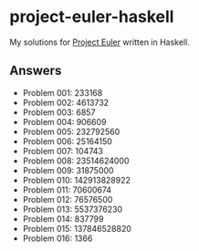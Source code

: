 # project-euler-haskell
My solutions for [Project Euler](https://projecteuler.net/) written in Haskell.

## Answers
* Problem 001:  233168
* Problem 002:  4613732
* Problem 003:  6857
* Problem 004:  906609
* Problem 005:  232792560
* Problem 006:  25164150
* Problem 007:  104743
* Problem 008:  23514624000
* Problem 009:  31875000
* Problem 010:  142913828922
* Problem 011:  70600674
* Problem 012:  76576500
* Problem 013:  5537376230
* Problem 014:  837799
* Problem 015:  137846528820
* Problem 016:  1366